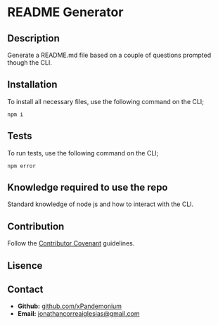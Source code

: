 # README Generator

  ## Description

  Generate a README.md file based on a couple of questions prompted though the CLI.

  ## Installation

  To install all necessary files, use the following command on the CLI;
  
  ```
  npm i
  ```

  ## Tests

  To run tests, use the following command on the CLI;
  
  ```
  npm error
  ```

  ## Knowledge required to use the repo

  Standard knowledge of node js and how to interact with the CLI.

  ## Contribution

  Follow the [Contributor Covenant](https://www.contributor-covenant.org/) guidelines.

  ## Lisence

  ## Contact

  - **Github:** [github.com/xPandemonium](github.com/xPandemonium)
  - **Email:** jonathancorreaiglesias@gmail.com
